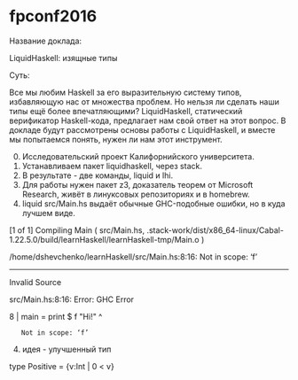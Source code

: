 # fpconf2016

Название доклада:

LiquidHaskell: изящные типы

Суть:

Все мы любим Haskell за его выразительную систему типов, избавляющую нас от множества проблем. Но нельзя ли сделать наши типы ещё более впечатляющими? LiquidHaskell, статический верификатор Haskell-кода, предлагает нам свой ответ на этот вопрос. В докладе будут рассмотрены основы работы с LiquidHaskell, и вместе мы попытаемся понять, нужен ли нам этот инструмент.

0. Исследовательский проект Калифорнийского университета.
1. Устанавливаем пакет liquidhaskell, через stack.
2. В результате - две команды, liquid и lhi.
3. Для работы нужен пакет z3, доказатель теорем от Microsoft Research, живёт в линуксовых репозиториях и в homebrew.
3. liquid src/Main.hs выдаёт обычные GHC-подобные ошибки, но в куда лучшем виде.

[1 of 1] Compiling Main             ( src/Main.hs, .stack-work/dist/x86_64-linux/Cabal-1.22.5.0/build/learnHaskell/learnHaskell-tmp/Main.o )

/home/dshevchenko/learnHaskell/src/Main.hs:8:16: Not in scope: ‘f’

---

Invalid Source


 src/Main.hs:8:16: Error: GHC Error
  
   8 | main = print $ f "Hi!"
                      ^
                        
       Not in scope: ‘f’

4. идея - улучшенный тип

type Positive = {v:Int | 0 < v}



